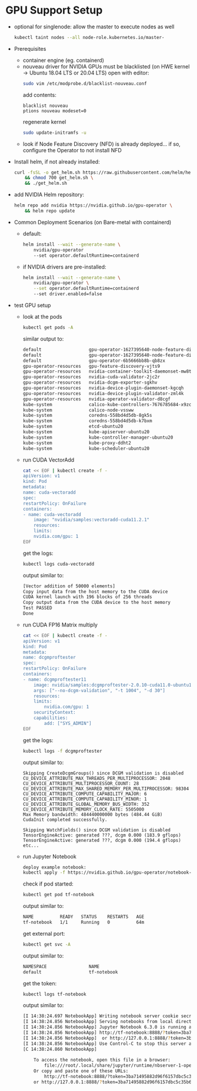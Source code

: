 # GPU Support Setup


* optional for singlenode: allow the master to execute nodes as well
    ```bash
    kubectl taint nodes --all node-role.kubernetes.io/master-
    ```
* Prerequisites
    * container engine (eg. containerd)
    * nouveau driver for NVIDIA GPUs must be blacklisted (on HWE kernel -> Ubuntu 18.04 LTS or 20.04 LTS)
        open with editor:
        ```bash
        sudo vim /etc/modprobe.d/blacklist-nouveau.conf
        ```
        add contents:
        ```
        blacklist nouveau
        ptions nouveau modeset=0
        ```
        regenerate kernel
        ```bash
        sudo update-initramfs -u
        ```
    * look if Node Feature Discovery (NFD) is already deployed... if so, configure the Operator to not install NFD

* Install helm, if not already installed:
    ```bash
    curl -fsSL -o get_helm.sh https://raw.githubusercontent.com/helm/helm/master/scripts/get-helm-3 \
        && chmod 700 get_helm.sh \
        && ./get_helm.sh
    ```

* add NVIDIA Helm repository:
    ```bash
    helm repo add nvidia https://nvidia.github.io/gpu-operator \
        && helm repo update
    ```

* Common Deployment Scenarios (on Bare-metal with containerd)
    * default:
        ```bash
        helm install --wait --generate-name \
            nvidia/gpu-operator
            --set operator.defaultRuntime=containerd
        ```
    * if NVIDIA drivers are pre-installed:
        ```bash
        helm install --wait --generate-name \
            nvidia/gpu-operator \
            --set operator.defaultRuntime=containerd
            --set driver.enabled=false
        ```

* test GPU setup
    * look at the pods
        ```bash
        kubectl get pods -A
        ```
        similar output to:
        ```bash
        default                  gpu-operator-1627395640-node-feature-discovery-master-75ffcmbd9   1/1     Running     0          68m
        default                  gpu-operator-1627395640-node-feature-discovery-worker-ng8r7       1/1     Running     0          68m
        default                  gpu-operator-6b5666bb8b-qb8zx                                     1/1     Running     0          68m
        gpu-operator-resources   gpu-feature-discovery-vjts9                                       1/1     Running     0          68m
        gpu-operator-resources   nvidia-container-toolkit-daemonset-mw8tr                          1/1     Running     0          68m
        gpu-operator-resources   nvidia-cuda-validator-2jc2r                                       0/1     Completed   0          67m
        gpu-operator-resources   nvidia-dcgm-exporter-sgkhv                                        1/1     Running     0          68m
        gpu-operator-resources   nvidia-device-plugin-daemonset-kgcqh                              1/1     Running     0          68m
        gpu-operator-resources   nvidia-device-plugin-validator-zml4k                              0/1     Completed   0          66m
        gpu-operator-resources   nvidia-operator-validator-d8cgf                                   1/1     Running     0          68m
        kube-system              calico-kube-controllers-7676785684-x9zcw                          1/1     Running     0          104m
        kube-system              calico-node-vssww                                                 1/1     Running     0          104m
        kube-system              coredns-558bd4d5db-8gk5s                                          1/1     Running     0          105m
        kube-system              coredns-558bd4d5db-k7bxm                                          1/1     Running     0          105m
        kube-system              etcd-ubuntu20                                                     1/1     Running     0          105m
        kube-system              kube-apiserver-ubuntu20                                           1/1     Running     0          105m
        kube-system              kube-controller-manager-ubuntu20                                  1/1     Running     0          105m
        kube-system              kube-proxy-ddht2                                                  1/1     Running     0          105m
        kube-system              kube-scheduler-ubuntu20                                           1/1     Running     0          105m
        ```
    * run CUDA VectorAdd
        ```bash
        cat << EOF | kubectl create -f -
        apiVersion: v1
        kind: Pod
        metadata:
        name: cuda-vectoradd
        spec:
        restartPolicy: OnFailure
        containers:
        - name: cuda-vectoradd
            image: "nvidia/samples:vectoradd-cuda11.2.1"
            resources:
            limits:
            nvidia.com/gpu: 1
        EOF
        ```
        get the logs:
        ```bash
        kubectl logs cuda-vectoradd
        ```
        output similar to:
        ```bash
        [Vector addition of 50000 elements]
        Copy input data from the host memory to the CUDA device
        CUDA kernel launch with 196 blocks of 256 threads
        Copy output data from the CUDA device to the host memory
        Test PASSED
        Done
        ```
    * run CUDA FP16 Matrix multiply
        ```bash
        cat << EOF | kubectl create -f -
        apiVersion: v1
        kind: Pod
        metadata:
        name: dcgmproftester
        spec:
        restartPolicy: OnFailure
        containers:
        - name: dcgmproftester11
            image: nvidia/samples:dcgmproftester-2.0.10-cuda11.0-ubuntu18.04
            args: ["--no-dcgm-validation", "-t 1004", "-d 30"]
            resources:
            limits:
                nvidia.com/gpu: 1
            securityContext:
            capabilities:
                add: ["SYS_ADMIN"]
        EOF
        ```
        get the logs:
        ```bash
        kubectl logs -f dcgmproftester
        ```
        output similar to:
        ```
        Skipping CreateDcgmGroups() since DCGM validation is disabled
        CU_DEVICE_ATTRIBUTE_MAX_THREADS_PER_MULTIPROCESSOR: 2048
        CU_DEVICE_ATTRIBUTE_MULTIPROCESSOR_COUNT: 28
        CU_DEVICE_ATTRIBUTE_MAX_SHARED_MEMORY_PER_MULTIPROCESSOR: 98304
        CU_DEVICE_ATTRIBUTE_COMPUTE_CAPABILITY_MAJOR: 6
        CU_DEVICE_ATTRIBUTE_COMPUTE_CAPABILITY_MINOR: 1
        CU_DEVICE_ATTRIBUTE_GLOBAL_MEMORY_BUS_WIDTH: 352
        CU_DEVICE_ATTRIBUTE_MEMORY_CLOCK_RATE: 5505000
        Max Memory bandwidth: 484440000000 bytes (484.44 GiB)
        CudaInit completed successfully.

        Skipping WatchFields() since DCGM validation is disabled
        TensorEngineActive: generated ???, dcgm 0.000 (183.9 gflops)
        TensorEngineActive: generated ???, dcgm 0.000 (194.4 gflops)
        etc...
        ```
    * run Jupyter Notebook
        ```bash
        deploy example notebook:
        kubectl apply -f https://nvidia.github.io/gpu-operator/notebook-example.yml
        ```
        check if pod started:
        ```bash
        kubectl get pod tf-notebook
        ```
        output similar to:
        ```bash
        NAME          READY   STATUS    RESTARTS   AGE
        tf-notebook   1/1     Running   0          64m
        ```
        get external port:
        ```bash
        kubectl get svc -A
        ```
        output similar to:
        ```bash
        NAMESPACE                NAME                                                    TYPE        CLUSTER-IP       EXTERNAL-IP   PORT(S)                  
        default                  tf-notebook                                             NodePort    10.111.138.247   <none>        80:30001/TCP             65m
        ```
        get the token:
        ```bash
        kubectl logs tf-notebook
        ```
        output similar to:
        ```bash
        [I 14:38:24.697 NotebookApp] Writing notebook server cookie secret to /root/.local/share/jupyter/runtime/notebook_cookie_secret
        [I 14:38:24.856 NotebookApp] Serving notebooks from local directory: /tf
        [I 14:38:24.856 NotebookApp] Jupyter Notebook 6.3.0 is running at:
        [I 14:38:24.856 NotebookApp] http://tf-notebook:8888/?token=3ba71495882d96f6157dbc5c35b6d8a85bca61d4da6710d8
        [I 14:38:24.856 NotebookApp]  or http://127.0.0.1:8888/?token=3ba71495882d96f6157dbc5c35b6d8a85bca61d4da6710d8
        [I 14:38:24.856 NotebookApp] Use Control-C to stop this server and shut down all kernels (twice to skip confirmation).
        [C 14:38:24.860 NotebookApp] 
            
            To access the notebook, open this file in a browser:
                file:///root/.local/share/jupyter/runtime/nbserver-1-open.html
            Or copy and paste one of these URLs:
                http://tf-notebook:8888/?token=3ba71495882d96f6157dbc5c35b6d8a85bca61d4da6710d8
            or http://127.0.0.1:8888/?token=3ba71495882d96f6157dbc5c35b6d8a85bca61d4da6710d8
        ```



